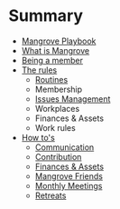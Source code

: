 # Summary

* [Mangrove Playbook](README.md)
* [What is Mangrove](what_is_mangrove.md)
* [Being a member](being_a_member.md)
* [The rules](the_rules.md)
   * [Routines](routines.md)
   * Membership
   * [Issues Management](issues.md)
   * Workplaces
   * Finances & Assets
   * Work rules
* [How to's](how_to.md)
   * [Communication](communicate_about_mangrove.md)
   * [Contribution](contribution.md)
   * [Finances & Assets](assets_&_finances.md)
   * [Mangrove Friends](mangrove_friends.md)
   * [Monthly Meetings](organize_a_monthly_meeting.md)
   * [Retreats](organize_a_retreat.md)

